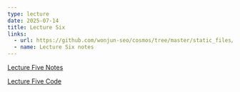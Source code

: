 ```yaml
---
type: lecture
date: 2025-07-14
title: Lecture Six
links:
  - url: https://github.com/wonjun-seo/cosmos/tree/master/static_files/presentations/lecture_six/
  - name: Lecture Six notes 
---
```


[Lecture Five Notes](https://github.com/wonjun-seo/cosmos/tree/master/static_files/presentations/lecture_five/)

[Lecture Five Code](https://github.com/wonjun-seo/cosmos/tree/master/static_files/presentations/lecture_five/Prediction(1).pdf)

